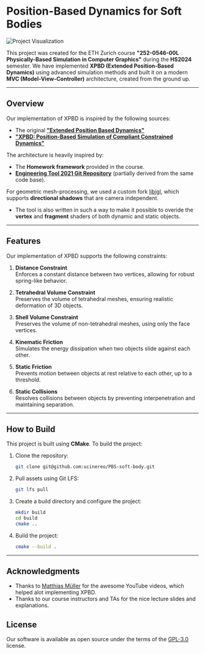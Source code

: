 # Position-Based Dynamics for Soft Bodies

![Project Visualization](assets/demo.gif)

This project was created for the ETH Zurich course **"252-0546-00L Physically-Based Simulation in Computer Graphics"** during the **HS2024** semester. We have implemented **XPBD (Extended Position-Based Dynamics)** using advanced simulation methods and built it on a modern **MVC (Model-View-Controller)** architecture, created from the ground up.

---

## Overview

Our implementation of XPBD is inspired by the following sources:
- The original **["Extended Position Based Dynamics"](https://diglib.eg.org/server/api/core/bitstreams/e057a383-9937-4204-850a-97d851d0eebd/content)**
- **["XPBD: Position-Based Simulation of Compliant Constrained Dynamics"](https://dl.acm.org/doi/10.1145/2994258.2994272)**

The architecture is heavily inspired by:
- The **Homework framework** provided in the course.
- **[Engineering Tool 2021 Git Repository](https://gitlab.ethz.ch/mathiebr/engtool21/-/tree/master)** (partially derived from the same code base).

For geometric mesh-processing, we used a custom fork [libigl](https://libigl.github.io/), which supports **directional shadows** that are camera independent.
- The tool is also written in such a way to make it possible to overide the **vertex** and **fragment** shaders of both dynamic and static objects.

---

## Features

Our implementation of XPBD supports the following constraints:

1. **Distance Constraint**  
   Enforces a constant distance between two vertices, allowing for robust spring-like behavior.

2. **Tetrahedral Volume Constraint**  
   Preserves the volume of tetrahedral meshes, ensuring realistic deformation of 3D objects.

3. **Shell Volume Constraint**  
   Preserves the volume of non-tetrahedral meshes, using only the face vertices.

4. **Kinematic Friction**  
   Simulates the energy dissipation when two objects slide against each other.

5. **Static Friction**  
   Prevents motion between objects at rest relative to each other, up to a threshold.

6. **Static Collisions**  
   Resolves collisions between objects by preventing interpenetration and maintaining separation.

---

## How to Build

This project is built using **CMake**. To build the project:

1. Clone the repository:
    ```bash
    git clone git@github.com:ucinereo/PBS-soft-body.git
    ```

2. Pull assets using Git LFS:
   ```bash
   git lfs pull
   ```

4. Create a build directory and configure the project:
   ```bash
   mkdir build
   cd build
   cmake ..
   ```

5. Build the project:
   ```bash
   cmake --build .
   ```

---

## Acknowledgments
- Thanks to [Matthias Müller](https://www.youtube.com/@matthimf) for the awesome YouTube videos, which helped alot implementing XPBD.
- Thanks to our course instructors and TAs for the nice lecture slides and explanations.

## License
Our software is available as open source under the terms of the [GPL-3.0](LICENSE.txt) license.
